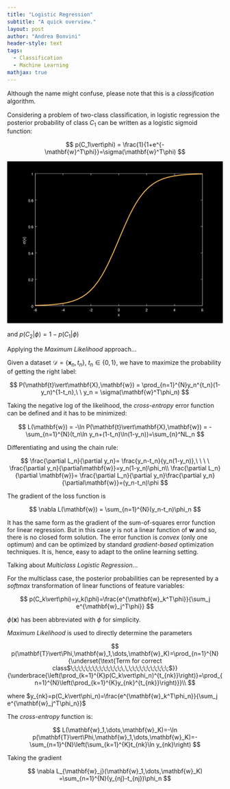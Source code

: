 ```yaml
---
title: "Logistic Regression"
subtitle: "A quick overview."
layout: post
author: "Andrea Bonvini"
header-style: text
tags:
  - Classification
  - Machine Learning
mathjax: true
---
```


Although the name might confuse, please note that this is a *classiﬁcation* algorithm.

Considering a problem of two-class classiﬁcation, in logistic regression the posterior probability of class $C_1$ can be written as a logistic sigmoid function:

$$
p(C_1\vert\phi) = \frac{1}{1+e^{-\mathbf{w}^T\phi}}=\sigma(\mathbf{w}^T\phi)
$$

![](/img/posts/logistic-regression/sigmoid.png)

and $p(C_2\vert\phi) = 1 - p(C_1\vert\phi)$ 

Applying the *Maximum Likelihood* approach...

Given a dataset $\mathcal{D} = \{\mathbf{x}_n,t_n\}$, $t_n \in \{0,1\}$, we have to maximize the probability of getting the right label:

$$
P(\mathbf{t}\vert\mathbf{X},\mathbf{w}) = \prod_{n=1}^{N}y_n^{t_n}(1-y_n)^{1-t_n},\ \ y_n = \sigma(\mathbf{w}^T\phi_n)
$$

Taking the negative log of the likelihood, the *cross-entropy* error function can be deﬁned and it has to be minimized:

$$
L(\mathbf{w}) = -\ln P(\mathbf{t}\vert\mathbf{X},\mathbf{w}) = -\sum_{n=1}^{N}(t_n\ln y_n+(1-t_n)\ln(1-y_n))=\sum_{n}^NL_n
$$

Differentiating and using the chain rule:

$$
\frac{\partial L_n}{\partial y_n}= \frac{y_n-t_n}{y_n(1-y_n)},\ \ \ \ \frac{\partial y_n}{\partial\mathbf{w}}=y_n(1-y_n)\phi_n\\
\frac{\partial L_n}{\partial \mathbf{w}}= \frac{\partial L_n}{\partial y_n}\frac{\partial y_n}{\partial\mathbf{w}}=(y_n-t_n)\phi
$$

The gradient of the loss function is

$$
\nabla L(\mathbf{w}) = \sum_{n=1}^{N}(y_n-t_n)\phi_n
$$

It has the same form as the gradient of the sum-of-squares error function for linear regression. But in this case $y$ is not a linear function of $\mathbf{w}$ and so, there is no closed form solution. The error function is *convex* (only one optimum) and can be optimized by standard *gradient-based* optimization techniques. It is, hence, easy to adapt to the online learning setting.

Talking about *Multiclass Logistic Regression*...

For the multiclass case, the posterior probabilities can be represented by a *softmax* transformation of linear functions of feature variables:

$$
p(C_k\vert\phi)=y_k(\phi)=\frac{e^{\mathbf{w}_k^T\phi}}{\sum_j e^{\mathbf{w}_j^T\phi}}
$$

$\phi(\mathbf{x})$ has been abbreviated with $\phi$ for simplicity.

*Maximum Likelihood* is used to directly determine the parameters

$$
p(\mathbf{T}\vert\Phi,\mathbf{w}_1,\dots,\mathbf{w}_K)=\prod_{n=1}^{N}{\underset{\text{Term for correct class$\;\;\;\;\;\;\;\;\;\;\;\;\;\;\,\,\;\;\;\;\;\;\;\;\;\;\;$}}{\underbrace{\left(\prod_{k=1}^{K}p(C_k\vert\phi_n)^{t_{nk}}\right)}=\prod_{n=1}^{N}\left(\prod_{k=1}^{K}y_{nk}^{t_{nk}}\right)}}\\
$$

where $y_{nk}=p(C_k\vert\phi_n)=\frac{e^{\mathbf{w}_k^T\phi_n}}{\sum_j e^{\mathbf{w}_j^T\phi_n}}$

The *cross-entropy* function is:

$$
L(\mathbf{w}_1,\dots,\mathbf{w}_K)=-\ln p(\mathbf{T}\vert\Phi,\mathbf{w}_1,\dots,\mathbf{w}_K)=-\sum_{n=1}^{N}\left(\sum_{k=1}^{K}t_{nk}\ln y_{nk}\right)
$$

Taking the gradient

$$
\nabla L_{\mathbf{w}_j}(\mathbf{w}_1,\dots,\mathbf{w}_K) =\sum_{n=1}^{N}(y_{nj}-t_{nj})\phi_n
$$

